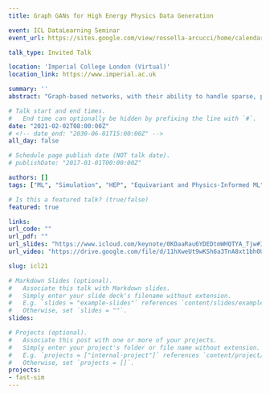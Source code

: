 ```yaml
---
title: Graph GANs for High Energy Physics Data Generation

event: ICL DataLearning Seminar
event_url: https://sites.google.com/view/rossella-arcucci/home/calendar-datalearning

talk_type: Invited Talk

location: 'Imperial College London (Virtual)'
location_link: https://www.imperial.ac.uk

summary: ''
abstract: "Graph-based networks, with their ability to handle sparse, permutation invariant data with complex geometries, have recently proven useful in a variety of disciplines. One of these is high energy physics, where they have been successfully applied to important classification and reconstruction tasks, however have yet to be explored much for generation. We discuss some generative models for simulating datasets like those produced at the CERN Large Hadron Collider (LHC), and focus on a new message-passing graph based generative adversarial network. This approach is demonstrated by training on and generating sparse representations of MNIST images and jets of particles in proton-proton collisions like those at the LHC."

# Talk start and end times.
#   End time can optionally be hidden by prefixing the line with `#`.
date: "2021-02-02T08:00:00Z"
# <!-- date_end: "2030-06-01T15:00:00Z" -->
all_day: false

# Schedule page publish date (NOT talk date).
# publishDate: "2017-01-01T00:00:00Z"

authors: []
tags: ["ML", "Simulation", "HEP", "Equivariant and Physics-Informed ML", "Video"]

# Is this a featured talk? (true/false)
featured: true

links:
url_code: ""
url_pdf: ""
url_slides: "https://www.icloud.com/keynote/0KOaaRau6YDEDtmWHQTYA_Tjw#ICL_Talk_2/2/21"
url_video: "https://drive.google.com/file/d/11hXweUt9wKSh6a3TnA8xt1bh0UQJDQQq/view?usp=sharing"

slug: icl21

# Markdown Slides (optional).
#   Associate this talk with Markdown slides.
#   Simply enter your slide deck's filename without extension.
#   E.g. `slides = "example-slides"` references `content/slides/example-slides.md`.
#   Otherwise, set `slides = ""`.
slides:

# Projects (optional).
#   Associate this post with one or more of your projects.
#   Simply enter your project's folder or file name without extension.
#   E.g. `projects = ["internal-project"]` references `content/project/deep-learning/index.md`.
#   Otherwise, set `projects = []`.
projects:
- fast-sim
---
```


